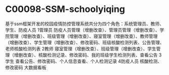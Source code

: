 # C00098-SSM-schoolyiqing
基于ssm框架开发的校园疫情防控管理系统共分为四个角色：系统管理员、教师、学生、防疫人员 1管理员 防疫人员管理（增删改查）、管理员管理（增删改查）、学院管理（增删改查）、班级管理（增删改查）、寝室管理（增删改查）、教师管理（增删改查）、学生管理（增删改查）、修改密码、班级核酸检测列表、公告管理、老师核酸检测列表 2教师 寝室管理（增删改查）、班级管理（增删改查）、学生管理（增删改查）、核酸检测记录、修改密码、我的班级学生检测列表、查看公告 3学生 查看公告、修改密码、个人信息查看、个人检测记录 4防疫人员 核酸检测、修改密码  大数据看板
